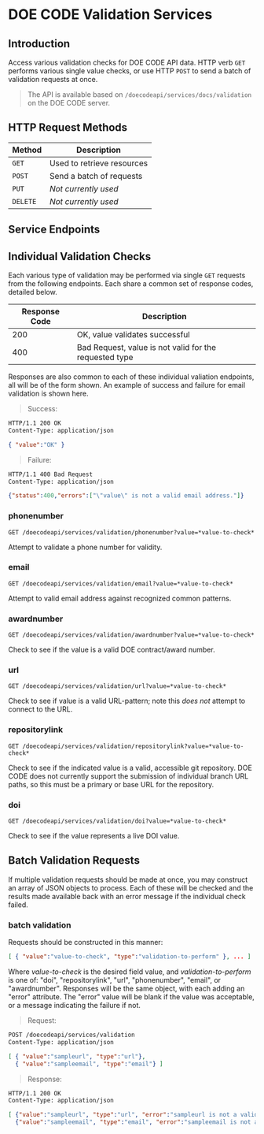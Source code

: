 DOE CODE Validation Services
=====================

Introduction
------------
Access various validation checks for DOE CODE API data.  HTTP verb `GET` performs various
single value checks, or use HTTP `POST` to send a batch of validation requests at once.

> The API is available based on `/doecodeapi/services/docs/validation` on the DOE CODE server.

HTTP Request Methods
--------------------

| Method | Description |
| --- | --- |
| `GET` | Used to retrieve resources |
| `POST` | Send a batch of requests |
| `PUT` | *Not currently used* |
| `DELETE` | *Not currently used* |

Service Endpoints
-----------------

## Individual Validation Checks

Each various type of validation may be performed via single `GET` requests from the
following endpoints.  Each share a common set of response codes, detailed below.

| Response Code | Description |
| --- | --- |
| 200 | OK, value validates successful |
| 400 | Bad Request, value is not valid for the requested type |

Responses are also common to each of these individual valiation endpoints, all will
be of the form shown.  An example of success and failure for email validation is
shown here.

> Success:
```html
HTTP/1.1 200 OK
Content-Type: application/json
```
```json
{ "value":"OK" }
```
> Failure:
```html
HTTP/1.1 400 Bad Request
Content-Type: application/json
```
```json
{"status":400,"errors":["\"value\" is not a valid email address."]}
```

### phonenumber

`GET /doecodeapi/services/validation/phonenumber?value=*value-to-check*`

Attempt to validate a phone number for validity.

### email

`GET /doecodeapi/services/validation/email?value=*value-to-check*`

Attempt to valid email address against recognized common patterns.

### awardnumber

`GET /doecodeapi/services/validation/awardnumber?value=*value-to-check*`

Check to see if the value is a valid DOE contract/award number.

### url

`GET /doecodeapi/services/validation/url?value=*value-to-check*`

Check to see if value is a valid URL-pattern; note this *does not* attempt to
connect to the URL.

### repositorylink

`GET /doecodeapi/services/validation/repositorylink?value=*value-to-check*`

Check to see if the indicated value is a valid, accessible git repository.  DOE CODE does not currently support the submission of individual branch URL paths, so this must be a primary or base URL for the repository. 

### doi

`GET /doecodeapi/services/validation/doi?value=*value-to-check*`

Check to see if the value represents a live DOI value.

## Batch Validation Requests

If multiple validation requests should be made at once, you may construct an array
of JSON objects to process.  Each of these will be checked and the results made 
available back with an error message if the individual check failed.

### batch validation

Requests should be constructed in this manner:

```json
[ { "value":"value-to-check", "type":"validation-to-perform" }, ... ]
```

Where *value-to-check* is the desired field value, and *validation-to-perform* is one
of: "doi", "repositorylink", "url", "phonenumber", "email", or "awardnumber".  Responses
will be the same object, with each adding an "error" attribute.  The "error" value
will be blank if the value was acceptable, or a message indicating the failure if not.

> Request:
```html
POST /doecodeapi/services/validation
Content-Type: application/json
```
```json
[ { "value":"sampleurl", "type":"url"},
  { "value":"sampleemail", "type":"email"} ]
```
> Response:
```html
HTTP/1.1 200 OK
Content-Type: application/json
```
```json
[ {"value":"sampleurl", "type":"url", "error":"sampleurl is not a valid URL."},
  {"value":"sampleemail", "type":"email", "error":"sampleemail is not a valid email address."}]
```